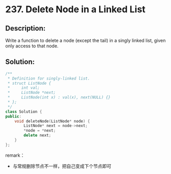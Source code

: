 # 237. Delete Node in a Linked List

## Description:

Write a function to delete a node (except the tail) in a singly linked list, given only access to that node.

## Solution:

```c++
/**
 * Definition for singly-linked list.
 * struct ListNode {
 *     int val;
 *     ListNode *next;
 *     ListNode(int x) : val(x), next(NULL) {}
 * };
 */
class Solution {
public:
    void deleteNode(ListNode* node) {
        ListNode* next = node->next;
        *node = *next;
        delete next;
    }
};
```

remark：

- 与常规删除节点不一样，把自己变成下个节点即可
